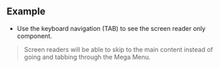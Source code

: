 ## Example

- Use the keyboard navigation (TAB) to see the screen reader only component.

> Screen readers will be able to skip to the main content instead of going and tabbing through the Mega Menu.